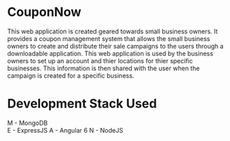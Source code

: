 # CouponNow

This web application is created geared towards small business owners. It provides a coupon management system that allows the small business owners to create and distribute their sale campaigns to the users through a downloadable application. This web application is used by the business owners to set up an account and thier locations for thier specific businesses. This information is then shared with the user when the campaign is created for a specific business.

# Development Stack Used

M - MongoDB <br>
E - ExpressJS
A - Angular 6
N - NodeJS
